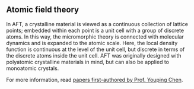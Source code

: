 ## Atomic field theory

In AFT, a crystalline material is viewed as a continuous collection of lattice points; embedded within each point is a unit cell with a group of discrete atoms. In this way, the micromorphic theory is connected with molecular dynamics and is expanded to the atomic scale. Here, the local density function is continuous at the level of the unit cell, but discrete in terms of the discrete atoms inside the unit cell. AFT was originally designed with polyatomic crystalline materials in mind, but can also be applied to monoatomic crystals.

For more information, read [papers first-authored by Prof. Youping Chen](../chapter1/publications.md).